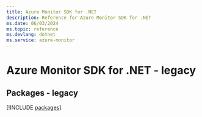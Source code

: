 ```yaml
---
title: Azure Monitor SDK for .NET
description: Reference for Azure Monitor SDK for .NET
ms.date: 06/03/2024
ms.topic: reference
ms.devlang: dotnet
ms.service: azure-monitor
---
```

# Azure Monitor SDK for .NET - legacy
## Packages - legacy
[!INCLUDE [packages](monitor-index.md)]